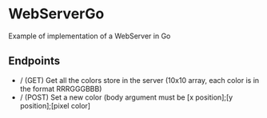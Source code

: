 # WebServerGo
Example of implementation of a WebServer in Go

## Endpoints
 - / (GET) Get all the colors store in the server (10x10 array, each color is in the format RRRGGGBBB)
 - / (POST) Set a new color (body argument must be [x position];[y position];[pixel color]
